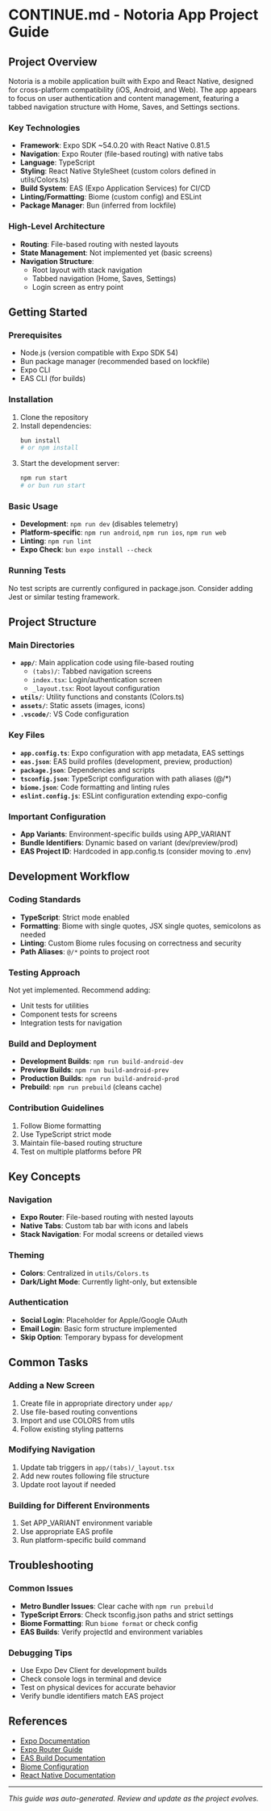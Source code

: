 # CONTINUE.md - Notoria App Project Guide

## Project Overview

Notoria is a mobile application built with Expo and React Native, designed for cross-platform compatibility (iOS, Android, and Web). The app appears to focus on user authentication and content management, featuring a tabbed navigation structure with Home, Saves, and Settings sections.

### Key Technologies
- **Framework**: Expo SDK ~54.0.20 with React Native 0.81.5
- **Navigation**: Expo Router (file-based routing) with native tabs
- **Language**: TypeScript
- **Styling**: React Native StyleSheet (custom colors defined in utils/Colors.ts)
- **Build System**: EAS (Expo Application Services) for CI/CD
- **Linting/Formatting**: Biome (custom config) and ESLint
- **Package Manager**: Bun (inferred from lockfile)

### High-Level Architecture
- **Routing**: File-based routing with nested layouts
- **State Management**: Not implemented yet (basic screens)
- **Navigation Structure**:
  - Root layout with stack navigation
  - Tabbed navigation (Home, Saves, Settings)
  - Login screen as entry point

## Getting Started

### Prerequisites
- Node.js (version compatible with Expo SDK 54)
- Bun package manager (recommended based on lockfile)
- Expo CLI
- EAS CLI (for builds)

### Installation
1. Clone the repository
2. Install dependencies:
   ```bash
   bun install
   # or npm install
   ```
3. Start the development server:
   ```bash
   npm run start
   # or bun run start
   ```

### Basic Usage
- **Development**: `npm run dev` (disables telemetry)
- **Platform-specific**: `npm run android`, `npm run ios`, `npm run web`
- **Linting**: `npm run lint`
- **Expo Check**: `bun expo install --check`

### Running Tests
No test scripts are currently configured in package.json. Consider adding Jest or similar testing framework.

## Project Structure

### Main Directories
- **`app/`**: Main application code using file-based routing
  - `(tabs)/`: Tabbed navigation screens
  - `index.tsx`: Login/authentication screen
  - `_layout.tsx`: Root layout configuration
- **`utils/`**: Utility functions and constants (Colors.ts)
- **`assets/`**: Static assets (images, icons)
- **`.vscode/`**: VS Code configuration

### Key Files
- **`app.config.ts`**: Expo configuration with app metadata, EAS settings
- **`eas.json`**: EAS build profiles (development, preview, production)
- **`package.json`**: Dependencies and scripts
- **`tsconfig.json`**: TypeScript configuration with path aliases (@/*)
- **`biome.json`**: Code formatting and linting rules
- **`eslint.config.js`**: ESLint configuration extending expo-config

### Important Configuration
- **App Variants**: Environment-specific builds using APP_VARIANT
- **Bundle Identifiers**: Dynamic based on variant (dev/preview/prod)
- **EAS Project ID**: Hardcoded in app.config.ts (consider moving to .env)

## Development Workflow

### Coding Standards
- **TypeScript**: Strict mode enabled
- **Formatting**: Biome with single quotes, JSX single quotes, semicolons as needed
- **Linting**: Custom Biome rules focusing on correctness and security
- **Path Aliases**: `@/*` points to project root

### Testing Approach
Not yet implemented. Recommend adding:
- Unit tests for utilities
- Component tests for screens
- Integration tests for navigation

### Build and Deployment
- **Development Builds**: `npm run build-android-dev`
- **Preview Builds**: `npm run build-android-prev`
- **Production Builds**: `npm run build-android-prod`
- **Prebuild**: `npm run prebuild` (cleans cache)

### Contribution Guidelines
1. Follow Biome formatting
2. Use TypeScript strict mode
3. Maintain file-based routing structure
4. Test on multiple platforms before PR

## Key Concepts

### Navigation
- **Expo Router**: File-based routing with nested layouts
- **Native Tabs**: Custom tab bar with icons and labels
- **Stack Navigation**: For modal screens or detailed views

### Theming
- **Colors**: Centralized in `utils/Colors.ts`
- **Dark/Light Mode**: Currently light-only, but extensible

### Authentication
- **Social Login**: Placeholder for Apple/Google OAuth
- **Email Login**: Basic form structure implemented
- **Skip Option**: Temporary bypass for development

## Common Tasks

### Adding a New Screen
1. Create file in appropriate directory under `app/`
2. Use file-based routing conventions
3. Import and use COLORS from utils
4. Follow existing styling patterns

### Modifying Navigation
1. Update tab triggers in `app/(tabs)/_layout.tsx`
2. Add new routes following file structure
3. Update root layout if needed

### Building for Different Environments
1. Set APP_VARIANT environment variable
2. Use appropriate EAS profile
3. Run platform-specific build command

## Troubleshooting

### Common Issues
- **Metro Bundler Issues**: Clear cache with `npm run prebuild`
- **TypeScript Errors**: Check tsconfig.json paths and strict settings
- **Biome Formatting**: Run `biome format` or check config
- **EAS Builds**: Verify projectId and environment variables

### Debugging Tips
- Use Expo Dev Client for development builds
- Check console logs in terminal and device
- Test on physical devices for accurate behavior
- Verify bundle identifiers match EAS project

## References

- [Expo Documentation](https://docs.expo.dev/)
- [Expo Router Guide](https://docs.expo.dev/router/introduction/)
- [EAS Build Documentation](https://docs.expo.dev/build/introduction/)
- [Biome Configuration](https://biomejs.dev/)
- [React Native Documentation](https://reactnative.dev/)

---

*This guide was auto-generated. Review and update as the project evolves.*